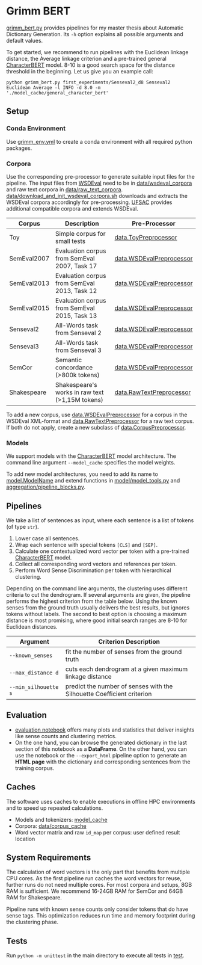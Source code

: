 # Grimm BERT

[grimm_bert.py](/grimm_bert.py) provides pipelines for my master thesis about Automatic Dictionary Generation. Its `-h`
option explains all possible arguments and default values.

To get started, we recommend to run pipelines with the Euclidean linkage distance, the Average linkage criterion and a
pre-trained general [CharacterBERT](https://github.com/helboukkouri/character-bert) model. 8-10 is a good search space
for the distance threshold in the beginning. Let us give you an example call:

```
python grimm_bert.py first_experiments/Senseval2_d8 Senseval2 Euclidean Average -l INFO -d 8.0 -m './model_cache/general_character_bert'
```

## Setup

### Conda Environment

Use [grimm_env.yml](/grimm_env.yml) to create a conda environment with all required python packages.

### Corpora

Use the corresponding pre-processor to generate suitable input files for the pipeline. The input files from
[WSDEval](http://lcl.uniroma1.it/wsdeval/) need to be in [data/wsdeval_corpora](/data/wsdeval_corpora) and raw text
corpora in [data/raw_text_corpora](/data/raw_text_corpora).
[data/download_and_init_wsdeval_corpora.sh](/data/download_and_init_wsdeval_corpora.sh) downloads and extracts the
WSDEval corpora accordingly for pre-processing.
[UFSAC](https://github.com/getalp/UFSAC) provides additional compatible corpora and extends WSDEval.

| Corpus      | Description                                     | Pre-Processor                                              |
|-------------|-------------------------------------------------|------------------------------------------------------------|
| Toy         | Simple corpus for small tests                   | [data.ToyPreprocessor](/data/toy_preprocessor.py)          |
| SemEval2007 | Evaluation corpus from SemEval 2007, Task 17    | [data.WSDEvalPreprocessor](/data/wsdeval_preprocessor.py)  |
| SemEval2013 | Evaluation corpus from SemEval 2013, Task 12    | [data.WSDEvalPreprocessor](/data/wsdeval_preprocessor.py)  |
| SemEval2015 | Evaluation corpus from SemEval 2015, Task 13    | [data.WSDEvalPreprocessor](/data/wsdeval_preprocessor.py)  |
| Senseval2   | All-Words task from Senseval 2                  | [data.WSDEvalPreprocessor](/data/wsdeval_preprocessor.py)  |
| Senseval3   | All-Words task from Senseval 3                  | [data.WSDEvalPreprocessor](/data/wsdeval_preprocessor.py)  |
| SemCor      | Semantic concordance (>800k tokens)             | [data.WSDEvalPreprocessor](/data/wsdeval_preprocessor.py)  |
| Shakespeare | Shakespeare's works in raw text (>1,15M tokens) | [data.RawTextPreprocessor](/data/raw_text_preprocessor.py) |

To add a new corpus, use [data.WSDEvalPreprocessor](/data/wsdeval_preprocessor.py) for a corpus in the WSDEval
XML-format and [data.RawTextPreprocessor](/data/raw_text_preprocessor.py) for a raw text corpus.
If both do not apply, create a new subclass of [data.CorpusPreprocessor](/data/corpus_preprocessor.py).

### Models

We support models with the [CharacterBERT](https://github.com/helboukkouri/character-bert) model architecture. The
command line argument `--model_cache` specifies the model weights.

To add new model architectures, you need to add its name to [model.ModelName](/model/model_name.py) and extend functions
in [model/model_tools.py](/model/model_tools.py) and [aggregation/pipeline_blocks.py](/aggregation/pipeline_blocks.py).

## Pipelines

We take a list of sentences as input, where each sentence is a list of tokens (of type `str`).

1. Lower case all sentences.
2. Wrap each sentence with special tokens `[CLS]` and `[SEP]`.
3. Calculate one contextualized word vector per token with a
   pre-trained [CharacterBERT](https://github.com/helboukkouri/character-bert) model.
4. Collect all corresponding word vectors and references per token.
5. Perform Word Sense Discrimination per token with hierarchical clustering.

Depending on the command line arguments, the clustering uses different criteria to cut the dendrogram. If several
arguments are given, the pipeline performs the highest criterion from the table below. Using the known senses from the
ground truth usually delivers the best results, but ignores tokens without labels. The second to best option is
choosing a maximum distance is most promising, where good initial search ranges are 8-10 for Euclidean distances.

| Argument             | Criterion Description                                                  |
|----------------------|------------------------------------------------------------------------|
| `--known_senses`     | fit the number of senses from the ground truth                         |
| `--max_distance d`   | cuts each dendrogram at a given maximum linkage distance               |
| `--min_silhouette s` | predict the number of senses with the Silhouette Coefficient criterion |

## Evaluation

- [evaluation notebook](/evaluation.ipynb) offers many plots and statistics that deliver insights like sense counts and
  clustering metrics.
- On the one hand, you can browse the generated dictionary in the last section of this notebook as a **DataFrame**. On
  the other hand, you can use the notebook or the `--export_html` pipeline option to generate an **HTML page** with the
  dictionary and corresponding sentences from the training corpus.

## Caches

The software uses caches to enable executions in offline HPC environments and to speed up repeated calculations.

- Models and tokenizers: [model_cache](/model_cache)
- Corpora: [data/corpus_cache](/data/corpus_cache)
- Word vector matrix and raw `id_map` per corpus: user defined result location

## System Requirements

The calculation of word vectors is the only part that benefits from multiple CPU cores. As the first pipeline run caches
the word vectors for reuse, further runs do not need multiple cores. For most corpora and setups, 8GB RAM is sufficient.
We recommend 16-24GB RAM for SemCor and 64GB RAM for Shakespeare.

Pipeline runs with known sense counts only consider tokens that do have sense tags. This optimization reduces run time
and memory footprint during the clustering phase.

## Tests

Run `python -m unittest` in the main directory to execute all tests in [test](/test).
